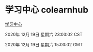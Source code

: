 # 学习中心 colearnhub
[学习中心](http://59.174.25.15:56308/colearnhub/)

2020年 12月 19日 星期六 23:00:02 CST

2020年 12月 19日 星期六 15:00:02 GMT
